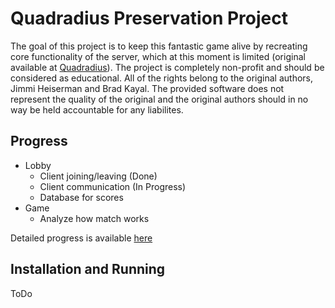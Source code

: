 # Quadradius Preservation Project
The goal of this project is to keep this fantastic game alive by recreating core functionality of the server, which at this moment is limited (original available at [Quadradius](http://classic.quadradius.com)).
The project is completely non-profit and should be considered as educational.
All of the rights belong to the original authors, Jimmi Heiserman and Brad Kayal.
The provided software does not represent the quality of the original and the original authors should in no way be held accountable for any liabilites.

## Progress
- Lobby
  - Client joining/leaving (Done)
  - Client communication (In Progress)
  - Database for scores
- Game
  - Analyze how match works

Detailed progress is available [here](https://github.com/Fruktus/QuadradiusPreservationProject/projects/1)

## Installation and Running
ToDo

